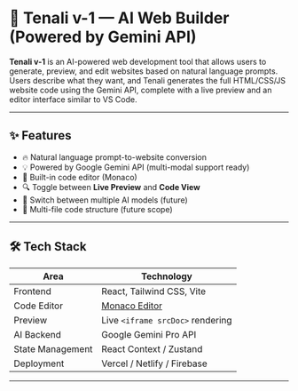 # 🧠 Tenali v-1 — AI Web Builder (Powered by Gemini API)

**Tenali v-1** is an AI-powered web development tool that allows users to generate, preview, and edit websites based on natural language prompts. Users describe what they want, and Tenali generates the full HTML/CSS/JS website code using the Gemini API, complete with a live preview and an editor interface similar to VS Code.

---

## ✨ Features

- 🔥 Natural language prompt-to-website conversion
- 💡 Powered by Google Gemini API (multi-modal support ready)
- 📝 Built-in code editor (Monaco)
- 🔍 Toggle between **Live Preview** and **Code View**
- 🔄 Switch between multiple AI models (future)
- 📁 Multi-file code structure (future scope)

---

## 🛠️ Tech Stack

| Area            | Technology                  |
|-----------------|-----------------------------|
| Frontend        | React, Tailwind CSS, Vite   |
| Code Editor     | [Monaco Editor](https://microsoft.github.io/monaco-editor/) |
| Preview         | Live `<iframe srcDoc>` rendering |
| AI Backend      | Google Gemini Pro API       |
| State Management| React Context / Zustand     |
| Deployment      | Vercel / Netlify / Firebase |

---


